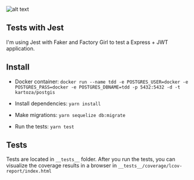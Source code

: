 ![alt text](https://miro.medium.com/max/918/1*adYdrfOLy0T5oW02kTvsqg.png)

## Tests with Jest

I'm using Jest with Faker and Factory Girl to test a Express + JWT application.

## Install

- Docker container: `docker run --name tdd -e POSTGRES_USER=docker -e POSTGRES_PASS=docker -e POSTGRES_DBNAME=tdd -p 5432:5432 -d -t kartoza/postgis`

- Install dependencies: `yarn install`

- Make migrations: `yarn sequelize db:migrate`

- Run the tests: `yarn test`

## Tests

Tests are located in `__tests__` folder. After you run the tests, you can visualize the coverage results in a browser in `__tests__/coverage/lcov-report/index.html`

